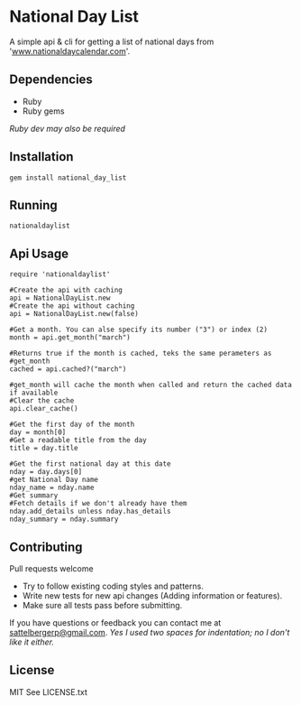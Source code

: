 # National Day List
A simple api & cli for getting a list of national days from 'www.nationaldaycalendar.com'.

## Dependencies
* Ruby
* Ruby gems

*Ruby dev may also be required*

## Installation

	gem install national_day_list

## Running
	nationaldaylist

## Api Usage

	require 'nationaldaylist'

	#Create the api with caching
	api = NationalDayList.new
	#Create the api without caching
	api = NationalDayList.new(false)

	#Get a month. You can alse specify its number ("3") or index (2)
	month = api.get_month("march")

	#Returns true if the month is cached, teks the same perameters as #get_month
	cached = api.cached?("march")

	#get_month will cache the month when called and return the cached data if available
	#Clear the cache
	api.clear_cache()

	#Get the first day of the month
	day = month[0]
	#Get a readable title from the day
	title = day.title

	#Get the first national day at this date
	nday = day.days[0]
	#get National Day name
	nday_name = nday.name
	#Get summary
	#Fetch details if we don't already have them
	nday.add_details unless nday.has_details
	nday_summary = nday.summary

## Contributing
Pull requests welcome
* Try to follow existing coding styles and patterns.
* Write new tests for new api changes (Adding information or features).
* Make sure all tests pass before submitting.

If you have questions or feedback you can contact me at sattelbergerp@gmail.com. 
*Yes I used two spaces for indentation; no I don't like it either.*

## License
MIT
See LICENSE.txt
